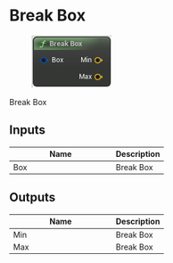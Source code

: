 # Break Box

<div align="left" data-full-width="false">

<figure><img src="../../../../api/Math/Box/Break_Box.png" alt=""><figcaption></figcaption></figure>

</div>

Break Box

## Inputs

<table><thead><tr><th width="170">Name</th><th>Description</th></tr></thead><tbody><tr><td>Box</td><td>Break Box</td></tr></tbody></table>

## Outputs

<table><thead><tr><th width="170">Name</th><th>Description</th></tr></thead><tbody><tr><td>Min</td><td>Break Box</td></tr><tr><td>Max</td><td>Break Box</td></tr></tbody></table>
